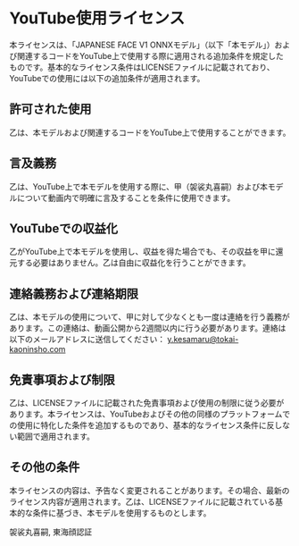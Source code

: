 # YouTube使用ライセンス

本ライセンスは、「JAPANESE FACE V1 ONNXモデル」（以下「本モデル」）および関連するコードをYouTube上で使用する際に適用される追加条件を規定したものです。基本的なライセンス条件はLICENSEファイルに記載されており、YouTubeでの使用には以下の追加条件が適用されます。

## 許可された使用
乙は、本モデルおよび関連するコードをYouTube上で使用することができます。

## 言及義務
乙は、YouTube上で本モデルを使用する際に、甲（袈裟丸喜嗣）および本モデルについて動画内で明確に言及することを条件に使用できます。

## YouTubeでの収益化
乙がYouTube上で本モデルを使用し、収益を得た場合でも、その収益を甲に還元する必要はありません。乙は自由に収益化を行うことができます。

## 連絡義務および連絡期限
乙は、本モデルの使用について、甲に対して少なくとも一度は連絡を行う義務があります。この連絡は、動画公開から2週間以内に行う必要があります。連絡は以下のメールアドレスに送信してください：
y.kesamaru@tokai-kaoninsho.com

## 免責事項および制限
乙は、LICENSEファイルに記載された免責事項および使用の制限に従う必要があります。本ライセンスは、YouTubeおよびその他の同様のプラットフォームでの使用に特化した条件を追加するものであり、基本的なライセンス条件に反しない範囲で適用されます。

## その他の条件
本ライセンスの内容は、予告なく変更されることがあります。その場合、最新のライセンス内容が適用されます。乙は、LICENSEファイルに記載されている基本的な条件に基づき、本モデルを使用するものとします。

袈裟丸喜嗣, 東海顔認証
